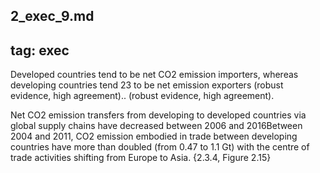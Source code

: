2_exec_9.md
---
tag: exec
---

Developed countries tend to be net CO2 emission importers, whereas developing countries tend 23 to be net emission exporters (robust evidence, high agreement).. 
(robust evidence, high agreement).

Net CO2 emission transfers from developing to developed countries via global supply chains have decreased between 2006 and 2016Between 2004 and 2011, CO2 emission embodied in trade between developing countries have more than doubled (from 0.47 to 1.1 Gt) with the centre of trade activities shifting from Europe to Asia. {2.3.4, Figure 2.15}
